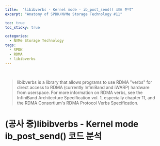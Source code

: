 ```yaml
---
title:  "libibverbs - Kernel mode - ib_post_send() 코드 분석"
excerpt: "Anatomy of SPDK/NVMe Storage Technology #11"

toc: true
toc_sticky: true

categories:
  - NVMe Storage Technology
tags:
  - SPDK
  - RDMA
  - libibverbs
---
```


<br>

> libibverbs is a library that allows programs to use RDMA "verbs" for direct access to RDMA (currently InfiniBand and iWARP) hardware from userspace. For more information on RDMA verbs, see the InfiniBand Architecture Specification vol. 1, especially chapter 11, and the RDMA Consortium's RDMA Protocol Verbs Specification.

# (공사 중)libibverbs - Kernel mode ib_post_send() 코드 분석

